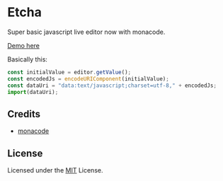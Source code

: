 # Etcha

Super basic javascript live editor now with monacode.

[Demo here](https://etcha.on.fleek.co)

Basically this:

```js
const initialValue = editor.getValue();
const encodedJs = encodeURIComponent(initialValue);
const dataUri = "data:text/javascript;charset=utf-8," + encodedJs;
import(dataUri);
```

## Credits

* [monacode](https://github.com/lukejacksonn/monacode)

## License

Licensed under the [MIT](https://github.com/Microsoft/monaco-editor/blob/master/LICENSE.md) License.
